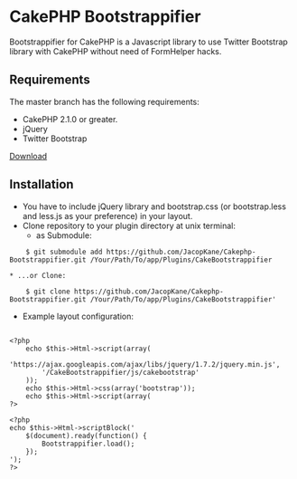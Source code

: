 # CakePHP Bootstrappifier

Bootstrappifier for CakePHP is a Javascript library to use Twitter Bootstrap library with CakePHP without need of FormHelper hacks.

## Requirements

The master branch has the following requirements:

* CakePHP 2.1.0 or greater.
* jQuery
* Twitter Bootstrap

[Download](https://github.com/JacopKane/Cakephp-Bootstrappifier/zipball/master)

## Installation
* You have to include jQuery library and bootstrap.css (or bootstrap.less and less.js as your preference) in your layout.
* Clone repository to your plugin directory at unix terminal:
	* as Submodule:
```
	$ git submodule add https://github.com/JacopKane/Cakephp-Bootstrappifier.git /Your/Path/To/app/Plugins/CakeBootstrappifier
```
	* ...or Clone:
```
	$ git clone https://github.com/JacopKane/Cakephp-Bootstrappifier.git /Your/Path/To/app/Plugins/CakeBootstrappifier'
```		
		
* Example layout configuration:
```

<?php
	echo $this->Html->script(array(
		'https://ajax.googleapis.com/ajax/libs/jquery/1.7.2/jquery.min.js',
		'/CakeBootstrappifier/js/cakebootstrap'
	));
	echo $this->Html->css(array('bootstrap'));
	echo $this->Html->script(array(
?>

<?php
echo $this->Html->scriptBlock('
    $(document).ready(function() {
		Bootstrappifier.load();
	});
');
?>

```